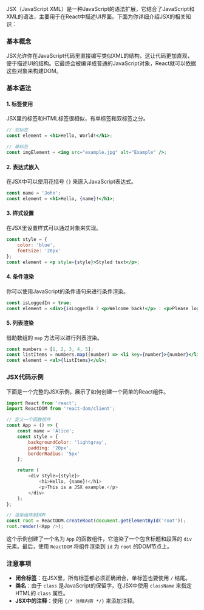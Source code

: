 JSX（JavaScript XML）是一种JavaScript的语法扩展，它结合了JavaScript和XML的语法，主要用于在React中描述UI界面。下面为你详细介绍JSX的相关知识：

### 基本概念
JSX允许你在JavaScript代码里直接编写类似XML的结构，这让代码更加直观，便于描述UI的结构。它最终会被编译成普通的JavaScript对象，React就可以依据这些对象来构建DOM。

### 基本语法

#### 1. 标签使用
JSX里的标签和HTML标签很相似，有单标签和双标签之分。
```jsx
// 双标签
const element = <h1>Hello, World!</h1>;

// 单标签
const imgElement = <img src="example.jpg" alt="Example" />;
```

#### 2. 表达式嵌入
在JSX中可以使用花括号 `{}` 来嵌入JavaScript表达式。
```jsx
const name = 'John';
const element = <h1>Hello, {name}!</h1>;
```

#### 3. 样式设置
在JSX里设置样式可以通过对象来实现。
```jsx
const style = {
    color: 'blue',
    fontSize: '20px'
};
const element = <p style={style}>Styled text</p>;
```

#### 4. 条件渲染
你可以使用JavaScript的条件语句来进行条件渲染。
```jsx
const isLoggedIn = true;
const element = <div>{isLoggedIn ? <p>Welcome back!</p> : <p>Please log in.</p>}</div>;
```

#### 5. 列表渲染
借助数组的 `map` 方法可以进行列表渲染。
```jsx
const numbers = [1, 2, 3, 4, 5];
const listItems = numbers.map((number) => <li key={number}>{number}</li>);
const element = <ul>{listItems}</ul>;
```

### JSX代码示例
下面是一个完整的JSX示例，展示了如何创建一个简单的React组件。
```js
import React from 'react';
import ReactDOM from 'react-dom/client';

// 定义一个函数组件
const App = () => {
    const name = 'Alice';
    const style = {
        backgroundColor: 'lightgray',
        padding: '20px',
        borderRadius: '5px'
    };

    return (
        <div style={style}>
            <h1>Hello, {name}!</h1>
            <p>This is a JSX example.</p>
        </div>
    );
};

// 渲染组件到DOM
const root = ReactDOM.createRoot(document.getElementById('root'));
root.render(<App />);  

```
    


这个示例创建了一个名为 `App` 的函数组件，它渲染了一个包含标题和段落的 `div` 元素。最后，使用 `ReactDOM` 将组件渲染到 `id` 为 `root` 的DOM节点上。

### 注意事项
- **闭合标签**：在JSX里，所有标签都必须正确闭合，单标签也要使用 `/` 结尾。
- **类名**：由于 `class` 是JavaScript的保留字，在JSX中使用 `className` 来指定HTML的 `class` 属性。
- **JSX中的注释**：使用 `{/* 注释内容 */}` 来添加注释。 